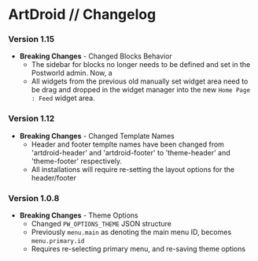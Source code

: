 # ArtDroid // Changelog

### Version 1.15
- **Breaking Changes** - Changed Blocks Behavior
    + The sidebar for blocks no longer needs to be defined and set in the Postworld admin. Now, a
    + All widgets from the previous old manually set widget area need to be drag and dropped in the widget manager into the new `Home Page : Feed` widget area.

### Version 1.12
- **Breaking Changes** - Changed Template Names
    + Header and footer templte names have been changed from 'artdroid-header' and 'artdroid-footer' to 'theme-header' and 'theme-footer' respectively.
    + All installations will require re-setting the layout options for the header/footer

### Version 1.0.8
- **Breaking Changes** - Theme Options
    + Changed `PW_OPTIONS_THEME` JSON structure
    + Previously `menu.main` as denoting the main menu ID, becomes `menu.primary.id`
    + Requires re-selecting primary menu, and re-saving theme options